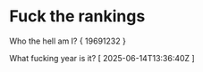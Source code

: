 # Fuck the rankings

Who the hell am I?
{ 19691232 }

What fucking year is it?
[ 2025-06-14T13:36:40Z ]
